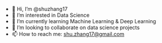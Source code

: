 - 👋 Hi, I’m @shuzhang17
- 👀 I’m interested in Data Science
- 🌱 I’m currently learning Machine Learning & Deep Learning
- 💞️ I’m looking to collaborate on data science projects
- 📫 How to reach me: shu.zhang17@gmail.com

<!---
shuzhang17/shuzhang17 is a ✨ special ✨ repository because its `README.md` (this file) appears on your GitHub profile.
You can click the Preview link to take a look at your changes.
--->
